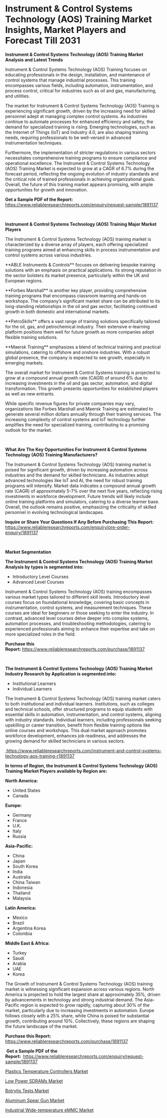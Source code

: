 <p><h1>Instrument & Control Systems Technology (AOS) Training Market Insights, Market Players and Forecast Till 2031</h1></p><p><strong>Instrument & Control Systems Technology (AOS) Training Market Analysis and Latest Trends</strong></p>
<p><p>Instrument & Control Systems Technology (AOS) Training focuses on educating professionals in the design, installation, and maintenance of control systems that manage industrial processes. This training encompasses various fields, including automation, instrumentation, and process control, critical for industries such as oil and gas, manufacturing, and utilities. </p><p>The market for Instrument & Control Systems Technology (AOS) Training is experiencing significant growth, driven by the increasing need for skilled personnel adept at managing complex control systems. As industries continue to automate processes for enhanced efficiency and safety, the demand for specialized training is rising. Emerging technologies, such as the Internet of Things (IoT) and Industry 4.0, are also shaping training needs, requiring professionals to be well-versed in advanced instrumentation techniques.</p><p>Furthermore, the implementation of stricter regulations in various sectors necessitates comprehensive training programs to ensure compliance and operational excellence. The Instrument & Control Systems Technology (AOS) Training Market is expected to grow at a CAGR of 6.7% during the forecast period, reflecting the ongoing evolution of industry standards and the critical role of trained professionals in achieving organizational goals. Overall, the future of this training market appears promising, with ample opportunities for growth and innovation.</p></p>
<p><strong>Get a Sample PDF of the Report:&nbsp;</strong> <a href="https://www.reliableresearchreports.com/enquiry/request-sample/1891137?utm_campaign=1616&utm_medium=2&utm_source=Github&utm_content=ia&utm_term=24102024&utm_id=instrument-control-systems-technology-aos-training">https://www.reliableresearchreports.com/enquiry/request-sample/1891137</a></p>
<p>&nbsp;</p>
<p><strong>Instrument & Control Systems Technology (AOS) Training Major Market Players</strong></p>
<p><p>The Instrument & Control Systems Technology (AOS) training market is characterized by a diverse array of players, each offering specialized training programs aimed at enhancing skills in process instrumentation and control systems across various industries.</p><p>**ABLE Instruments & Controls** focuses on delivering bespoke training solutions with an emphasis on practical applications. Its strong reputation in the sector bolsters its market presence, particularly within the UK and European regions.</p><p>**Forbes Marshall** is another key player, providing comprehensive training programs that encompass classroom learning and hands-on workshops. The company’s significant market share can be attributed to its long-standing relationships in the oil and gas sector, facilitating continued growth in both domestic and international markets.</p><p>**PetroSkills** offers a vast range of training solutions specifically tailored for the oil, gas, and petrochemical industry. Their extensive e-learning platform positions them well for future growth as more companies adopt flexible training solutions. </p><p>**Maersk Training** emphasizes a blend of technical training and practical simulations, catering to offshore and onshore industries. With a robust global presence, the company is expected to see growth, especially in emerging markets.</p><p>The overall market for Instrument & Control Systems training is projected to grow at a compound annual growth rate (CAGR) of around 6% due to increasing investments in the oil and gas sector, automation, and digital transformation. This growth presents opportunities for established players as well as new entrants.</p><p>While specific revenue figures for private companies may vary, organizations like Forbes Marshall and Maersk Training are estimated to generate several million dollars annually through their training services. The increasing complexity of control systems and IoT technology further amplifies the need for specialized training, contributing to a promising outlook for the market.</p></p>
<p>&nbsp;</p>
<p><strong>What Are The Key Opportunities For Instrument & Control Systems Technology (AOS) Training Manufacturers?</strong></p>
<p><p>The Instrument & Control Systems Technology (AOS) training market is poised for significant growth, driven by increasing automation across industries and the demand for skilled technicians. As industries adopt advanced technologies like IoT and AI, the need for robust training programs will intensify. Market data indicates a compound annual growth rate (CAGR) of approximately 5-7% over the next five years, reflecting rising investments in workforce development. Future trends will likely include online training platforms and simulators, catering to a diverse learner base. Overall, the outlook remains positive, emphasizing the criticality of skilled personnel in evolving technological landscapes.</p></p>
<p><strong>Inquire or Share Your Questions If Any Before Purchasing This Report:</strong> <a href="https://www.reliableresearchreports.com/enquiry/pre-order-enquiry/1891137?utm_campaign=1616&utm_medium=2&utm_source=Github&utm_content=ia&utm_term=24102024&utm_id=instrument-control-systems-technology-aos-training">https://www.reliableresearchreports.com/enquiry/pre-order-enquiry/1891137</a></p>
<p>&nbsp;</p>
<p><strong>Market Segmentation</strong></p>
<p><strong>The Instrument & Control Systems Technology (AOS) Training Market Analysis by types is segmented into:</strong></p>
<p><ul><li>Introductory Level Courses</li><li>Advanced Level Courses</li></ul></p>
<p><p>Instrument & Control Systems Technology (AOS) training encompasses various market types tailored to different skill levels. Introductory level courses focus on foundational knowledge, covering basic concepts in instrumentation, control systems, and measurement techniques. These courses are ideal for beginners or those seeking to enter the industry. In contrast, advanced level courses delve deeper into complex systems, automation processes, and troubleshooting methodologies, catering to experienced professionals aiming to enhance their expertise and take on more specialized roles in the field.</p></p>
<p><strong>Purchase this Report:&nbsp;</strong><a href="https://www.reliableresearchreports.com/purchase/1891137?utm_campaign=1616&utm_medium=2&utm_source=Github&utm_content=ia&utm_term=24102024&utm_id=instrument-control-systems-technology-aos-training">https://www.reliableresearchreports.com/purchase/1891137</a></p>
<p>&nbsp;</p>
<p><strong>The Instrument & Control Systems Technology (AOS) Training Market Industry Research by Application is segmented into:</strong></p>
<p><ul><li>Institutional Learners</li><li>Individual Learners</li></ul></p>
<p><p>The Instrument & Control Systems Technology (AOS) training market caters to both institutional and individual learners. Institutions, such as colleges and technical schools, offer structured programs to equip students with essential skills in automation, instrumentation, and control systems, aligning with industry standards. Individual learners, including professionals seeking upskilling or career transition, benefit from flexible training options like online courses and workshops. This dual market approach promotes workforce development, enhances job readiness, and addresses the growing demand for skilled technicians in various sectors.</p></p>
<p><a href="https://www.reliableresearchreports.com/instrument-and-control-systems-technology-aos-training-r1891137?utm_campaign=1616&utm_medium=2&utm_source=Github&utm_content=ia&utm_term=24102024&utm_id=instrument-control-systems-technology-aos-training">&nbsp;https://www.reliableresearchreports.com/instrument-and-control-systems-technology-aos-training-r1891137</a></p>
<p><strong>In terms of Region, the Instrument & Control Systems Technology (AOS) Training Market Players available by Region are:</strong></p>
<p>
    <p> <strong> North America: </strong>
        <ul>
            <li>United States</li>
            <li>Canada</li>
        </ul>
        </p> 
    <p> <strong> Europe: </strong>
        <ul>
            <li>Germany</li>
            <li>France</li>
            <li>U.K.</li>
            <li>Italy</li>
            <li>Russia</li>
        </ul>
        </p> 
    <p> <strong> Asia-Pacific: </strong>
        <ul>
            <li>China</li>
            <li>Japan</li>
            <li>South Korea</li>
            <li>India</li>
            <li>Australia</li>
            <li>China Taiwan</li>
            <li>Indonesia</li>
            <li>Thailand</li>
            <li>Malaysia</li>
        </ul>
        </p> 
    <p> <strong> Latin America: </strong>
        <ul>
            <li>Mexico</li>
            <li>Brazil</li>
            <li>Argentina Korea</li>
            <li>Colombia</li>
        </ul>
        </p> 
    <p> <strong> Middle East & Africa: </strong>
        <ul>
            <li>Turkey</li>
            <li>Saudi</li>
            <li>Arabia</li>
            <li>UAE</li>
            <li>Korea</li>
        </ul>
    </p>
    </p>
<p><p>The Growth of Instrument & Control Systems Technology (AOS) training market is witnessing significant expansion across various regions. North America is projected to hold the largest share at approximately 35%, driven by advancements in technology and strong industrial demand. The Asia-Pacific region is expected to grow rapidly, capturing about 30% of the market, particularly due to increasing investments in automation. Europe follows closely with a 25% share, while China is poised for substantial growth, contributing around 10%. Collectively, these regions are shaping the future landscape of the market.</p></p>
<p><strong>Purchase this Report: </strong><a href="https://www.reliableresearchreports.com/purchase/1891137?utm_campaign=1616&utm_medium=2&utm_source=Github&utm_content=ia&utm_term=24102024&utm_id=instrument-control-systems-technology-aos-training">https://www.reliableresearchreports.com/purchase/1891137</a></p>
<p>&nbsp;<strong>Get a Sample PDF of the Report:&nbsp;&nbsp;</strong><a href="https://www.reliableresearchreports.com/enquiry/request-sample/1891137?utm_campaign=1616&utm_medium=2&utm_source=Github&utm_content=ia&utm_term=24102024&utm_id=instrument-control-systems-technology-aos-training">https://www.reliableresearchreports.com/enquiry/request-sample/1891137</a></p>
<p><strong></strong></p>
<p><p><a href="https://www.linkedin.com/pulse/global-plastics-temperature-controllers-market-share-growth-opportunities-x96rf?utm_campaign=1616&utm_medium=2&utm_source=Github&utm_content=ia&utm_term=24102024&utm_id=instrument-control-systems-technology-aos-training">Plastics Temperature Controllers Market</a></p><p><a href="https://www.linkedin.com/pulse/low-power-sdrams-market-innovations-trends-comprehensive-study-yxizc?utm_campaign=1616&utm_medium=2&utm_source=Github&utm_content=ia&utm_term=24102024&utm_id=instrument-control-systems-technology-aos-training">Low Power SDRAMs Market</a></p><p><a href="https://www.linkedin.com/pulse/botrytis-tests-market-size-share-trends-analysis-report-end-use-efb3f?utm_campaign=1616&utm_medium=2&utm_source=Github&utm_content=ia&utm_term=24102024&utm_id=instrument-control-systems-technology-aos-training">Botrytis Tests Market</a></p><p><a href="https://www.linkedin.com/pulse/aluminum-spear-gun-market-growth-outlook-from-2024-2031-projecting-czlof?utm_campaign=1616&utm_medium=2&utm_source=Github&utm_content=ia&utm_term=24102024&utm_id=instrument-control-systems-technology-aos-training">Aluminum Spear Gun Market</a></p><p><a href="https://www.linkedin.com/pulse/industrial-wide-temperature-emmc-market-shifts-strategic-analysis-hrqkc?utm_campaign=1616&utm_medium=2&utm_source=Github&utm_content=ia&utm_term=24102024&utm_id=instrument-control-systems-technology-aos-training">Industrial Wide-temperature eMMC Market</a></p></p>